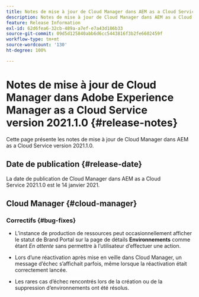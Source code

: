 ```yaml
---
title: Notes de mise à jour de Cloud Manager dans AEM as a Cloud Service version 2021.1.0
description: Notes de mise à jour de Cloud Manager dans AEM as a Cloud Service version 2021.1.0
feature: Release Information
exl-id: 62d6fea6-32cb-489a-a7ef-e7a43d186b33
source-git-commit: 09d5d125840abb6d6cc5443816f3b2fe6602459f
workflow-type: tm+mt
source-wordcount: '130'
ht-degree: 100%

---
```


# Notes de mise à jour de Cloud Manager dans Adobe Experience Manager as a Cloud Service version 2021.1.0 {#release-notes}

Cette page présente les notes de mise à jour de Cloud Manager dans AEM as a Cloud Service version 2021.1.0.

## Date de publication {#release-date}

La date de publication de Cloud Manager dans AEM as a Cloud Service 2021.1.0 est le 14 janvier 2021.

## Cloud Manager {#cloud-manager}

### Correctifs  {#bug-fixes}

* L’instance de production de ressources peut occasionnellement afficher le statut de Brand Portal sur la page de détails **Environnements** comme étant *En attente* sans permettre à l’utilisateur d’effectuer une action.

* Lors d’une réactivation après mise en veille dans Cloud Manager, un message d’échec s’affichait parfois, même lorsque la réactivation était correctement lancée.

* Les rares cas d’échec rencontrés lors de la création ou de la suppression d’environnements ont été résolus.
